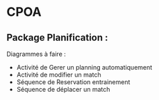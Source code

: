 # CPOA


## Package Planification :


Diagrammes à faire :
 - Activité de Gerer un planning automatiquement
 - Activité de modifier un match
 - Séquence de Reservation entrainement
 - Séquence de déplacer un match
